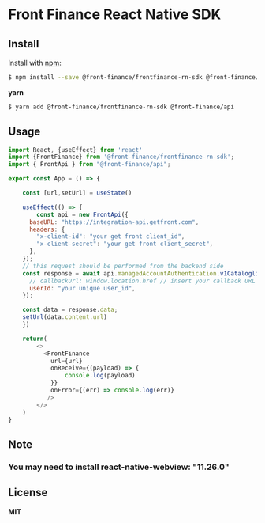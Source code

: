 # Front Finance React Native SDK

## Install

Install with [npm](https://www.npmjs.com/):

```sh
$ npm install --save @front-finance/frontfinance-rn-sdk @front-finance/api
```

**yarn**

```sh
$ yarn add @front-finance/frontfinance-rn-sdk @front-finance/api
```

## Usage

```js
import React, {useEffect} from 'react'
import {FrontFinance} from '@front-finance/frontfinance-rn-sdk';
import { FrontApi } from "@front-finance/api";

export const App = () => {

    const [url,setUrl] = useState()

    useEffect(() => {
        const api = new FrontApi({
      baseURL: "https://integration-api.getfront.com",
      headers: {
        "x-client-id": "your get front client_id",
        "x-client-secret": "your get front client_secret",
      },
    });
    // this request should be performed from the backend side
    const response = await api.managedAccountAuthentication.v1CataloglinkList({
      // callbackUrl: window.location.href // insert your callback URL here
      userId: "your unique user_id",
    });

    const data = response.data;
    setUrl(data.content.url)
    })

    return(
        <>
          <FrontFinance
            url={url}
            onReceive={(payload) => {
                console.log(payload)
            }}
            onError={(err) => console.log(err)}
           />
        </>
    )
}

```

## Note

### You may need to install react-native-webview: "11.26.0"

## License

**MIT**
